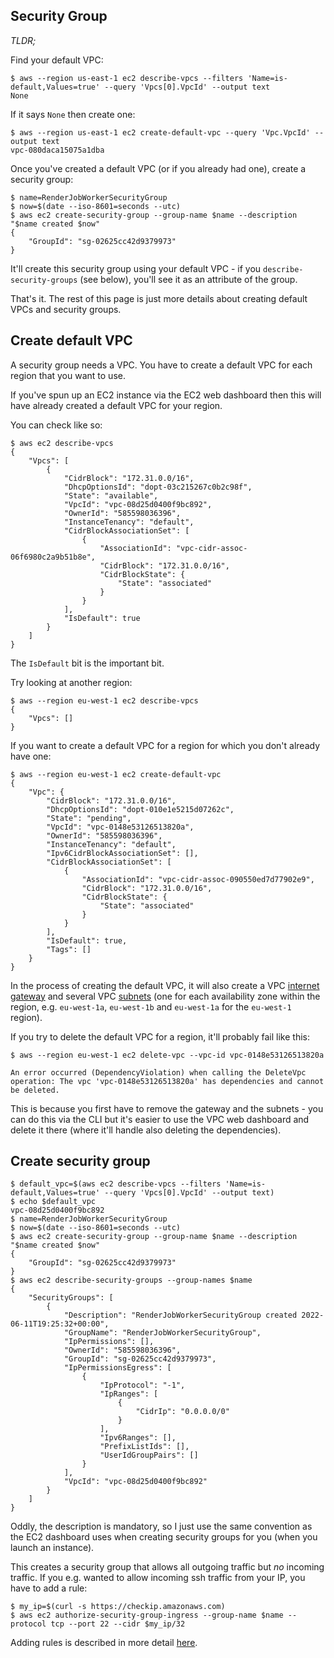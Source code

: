Security Group
--------------

*TLDR;*

Find your default VPC:

```
$ aws --region us-east-1 ec2 describe-vpcs --filters 'Name=is-default,Values=true' --query 'Vpcs[0].VpcId' --output text
None
```

If it says `None` then create one:

```
$ aws --region us-east-1 ec2 create-default-vpc --query 'Vpc.VpcId' --output text
vpc-080daca15075a1dba
```

Once you've created a default VPC (or if you already had one), create a security group:

```
$ name=RenderJobWorkerSecurityGroup
$ now=$(date --iso-8601=seconds --utc)
$ aws ec2 create-security-group --group-name $name --description "$name created $now" 
{
    "GroupId": "sg-02625cc42d9379973"
}
```

It'll create this security group using your default VPC - if you `describe-security-groups` (see below), you'll see it as an attribute of the group.

That's it. The rest of this page is just more details about creating default VPCs and security groups.

Create default VPC
------------------

A security group needs a VPC. You have to create a default VPC for each region that you want to use.

If you've spun up an EC2 instance via the EC2 web dashboard then this will have already created a default VPC for your region.

You can check like so:

```
$ aws ec2 describe-vpcs
{
    "Vpcs": [
        {
            "CidrBlock": "172.31.0.0/16",
            "DhcpOptionsId": "dopt-03c215267c0b2c98f",
            "State": "available",
            "VpcId": "vpc-08d25d0400f9bc892",
            "OwnerId": "585598036396",
            "InstanceTenancy": "default",
            "CidrBlockAssociationSet": [
                {
                    "AssociationId": "vpc-cidr-assoc-06f6980c2a9b51b8e",
                    "CidrBlock": "172.31.0.0/16",
                    "CidrBlockState": {
                        "State": "associated"
                    }
                }
            ],
            "IsDefault": true
        }
    ]
}
```

The `IsDefault` bit is the important bit.

Try looking at another region:

```
$ aws --region eu-west-1 ec2 describe-vpcs
{
    "Vpcs": []
}
```

If you want to create a default VPC for a region for which you don't already have one:


```
$ aws --region eu-west-1 ec2 create-default-vpc
{
    "Vpc": {
        "CidrBlock": "172.31.0.0/16",
        "DhcpOptionsId": "dopt-010e1e5215d07262c",
        "State": "pending",
        "VpcId": "vpc-0148e53126513820a",
        "OwnerId": "585598036396",
        "InstanceTenancy": "default",
        "Ipv6CidrBlockAssociationSet": [],
        "CidrBlockAssociationSet": [
            {
                "AssociationId": "vpc-cidr-assoc-090550ed7d77902e9",
                "CidrBlock": "172.31.0.0/16",
                "CidrBlockState": {
                    "State": "associated"
                }
            }
        ],
        "IsDefault": true,
        "Tags": []
    }
}
```

In the process of creating the default VPC, it will also create a VPC [internet gateway](https://docs.aws.amazon.com/vpc/latest/userguide/VPC_Internet_Gateway.html) and several VPC [subnets](https://docs.aws.amazon.com/vpc/latest/userguide/configure-subnets.html) (one for each availability zone within the region, e.g. `eu-west-1a`, `eu-west-1b` and `eu-west-1a` for the `eu-west-1` region).

If you try to delete the default VPC for a region, it'll probably fail like this:

```
$ aws --region eu-west-1 ec2 delete-vpc --vpc-id vpc-0148e53126513820a

An error occurred (DependencyViolation) when calling the DeleteVpc operation: The vpc 'vpc-0148e53126513820a' has dependencies and cannot be deleted.
```

This is because you first have to remove the gateway and the subnets - you can do this via the CLI but it's easier to use the VPC web dashboard and delete it there (where it'll handle also deleting the dependencies).

Create security group
---------------------

```
$ default_vpc=$(aws ec2 describe-vpcs --filters 'Name=is-default,Values=true' --query 'Vpcs[0].VpcId' --output text)
$ echo $default_vpc 
vpc-08d25d0400f9bc892
$ name=RenderJobWorkerSecurityGroup
$ now=$(date --iso-8601=seconds --utc)
$ aws ec2 create-security-group --group-name $name --description "$name created $now" 
{
    "GroupId": "sg-02625cc42d9379973"
}
$ aws ec2 describe-security-groups --group-names $name
{
    "SecurityGroups": [
        {
            "Description": "RenderJobWorkerSecurityGroup created 2022-06-11T19:25:32+00:00",
            "GroupName": "RenderJobWorkerSecurityGroup",
            "IpPermissions": [],
            "OwnerId": "585598036396",
            "GroupId": "sg-02625cc42d9379973",
            "IpPermissionsEgress": [
                {
                    "IpProtocol": "-1",
                    "IpRanges": [
                        {
                            "CidrIp": "0.0.0.0/0"
                        }
                    ],
                    "Ipv6Ranges": [],
                    "PrefixListIds": [],
                    "UserIdGroupPairs": []
                }
            ],
            "VpcId": "vpc-08d25d0400f9bc892"
        }
    ]
}
```

Oddly, the description is mandatory, so I just use the same convention as the EC2 dashboard uses when creating security groups for you (when you launch an instance).

This creates a security group that allows all outgoing traffic but _no_ incoming traffic. If you e.g. wanted to allow incoming ssh traffic from your IP, you have to add a rule:

```
$ my_ip=$(curl -s https://checkip.amazonaws.com)
$ aws ec2 authorize-security-group-ingress --group-name $name --protocol tcp --port 22 --cidr $my_ip/32
```

Adding rules is described in more detail [here](https://docs.aws.amazon.com/cli/latest/userguide/cli-services-ec2-sg.html#configuring-a-security-group).
